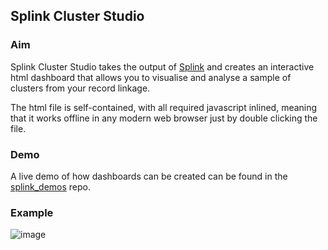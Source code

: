## Splink Cluster Studio

### Aim

Splink Cluster Studio takes the output of [Splink](https://github.com/moj-analytical-services/splink) and creates an interactive html dashboard that allows you to visualise and analyse a sample of clusters from your record linkage.

The html file is self-contained, with all required javascript inlined, meaning that it works offline in any modern web browser just by double clicking the file.

### Demo

A live demo of how dashboards can be created can be found in the [splink_demos](https://github.com/moj-analytical-services/splink_demos) repo.

### Example

![image](https://user-images.githubusercontent.com/2608005/138103796-1d1e6795-d3f9-4518-bb25-ffc98ef436b4.png)
